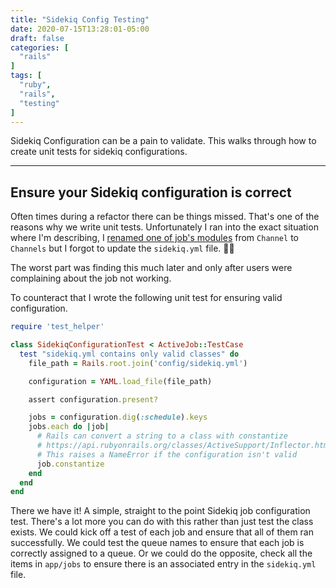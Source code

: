 ```yaml
---
title: "Sidekiq Config Testing"
date: 2020-07-15T13:28:01-05:00
draft: false
categories: [
  "rails"
]
tags: [
  "ruby",
  "rails",
  "testing"
]
---
```


  Sidekiq Configuration can be a pain to validate. This walks through how to create unit tests for sidekiq configurations.
 
 <!--more-->
---

## Ensure your Sidekiq configuration is correct

Often times during a refactor there can be things missed. That's one of the reasons why we write unit tests. Unfortunately I ran into the exact situation where I'm describing, I [renamed one of job's modules](https://github.com/brave-intl/publishers/pull/2761) from `Channel` to `Channels` but I forgot to update the `sidekiq.yml` file. 🤦‍♂️

The worst part was finding this much later and only after users were complaining about the job not working.

To counteract that I wrote the following unit test for ensuring valid configuration.


```ruby
require 'test_helper'

class SidekiqConfigurationTest < ActiveJob::TestCase
  test "sidekiq.yml contains only valid classes" do
    file_path = Rails.root.join('config/sidekiq.yml')

    configuration = YAML.load_file(file_path)

    assert configuration.present?

    jobs = configuration.dig(:schedule).keys
    jobs.each do |job|
      # Rails can convert a string to a class with constantize
      # https://api.rubyonrails.org/classes/ActiveSupport/Inflector.html#method-i-constantize
      # This raises a NameError if the configuration isn't valid
      job.constantize
    end
  end
end
```

There we have it! A simple, straight to the point Sidekiq job configuration test. There's a lot more you can do with this rather than just test the class exists. We could kick off a test of each job and ensure that all of them ran successfully. We could test the queue names to ensure that each job is correctly assigned to a queue. Or we could do the opposite, check all the items in `app/jobs` to ensure there is an associated entry in the `sidekiq.yml` file.

